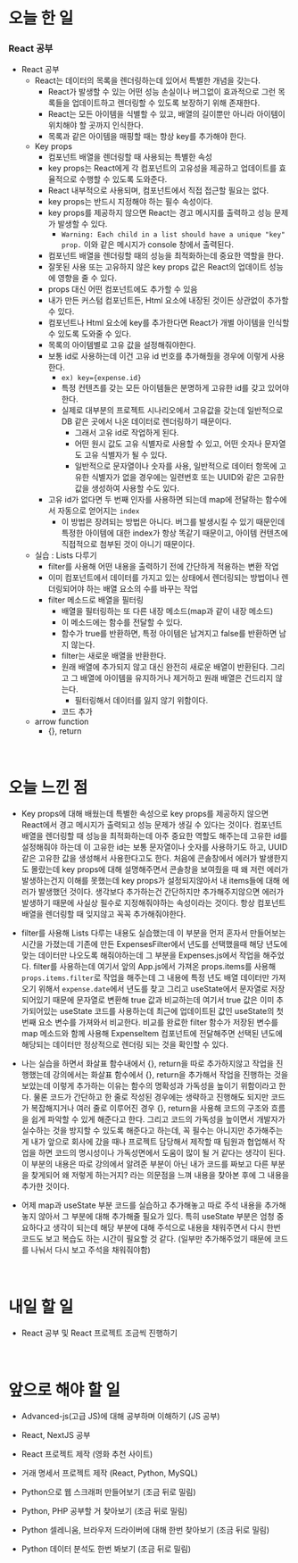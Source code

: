 # 오늘 한 일

### React 공부

- React 공부
  - React는 데이터의 목록을 렌더링하는데 있어서 특별한 개념을 갖는다.
    - React가 발생할 수 있는 어떤 성능 손실이나 버그없이 효과적으로 그런 목록들을 업데이트하고 렌더링할 수 있도록 보장하기 위해 존재한다.
    - React는 모든 아이템을 식별할 수 있고, 배열의 길이뿐만 아니라 아이템이 위치해야 할 곳까지 인식한다.
    - 목록과 같은 아이템을 매핑할 때는 항상 key를 추가해야 한다.
  - Key props
    - 컴포넌트 배열을 렌더링할 때 사용되는 특별한 속성
    - key props는 React에게 각 컴포넌트의 고유성을 제공하고 업데이트를 효율적으로 수행할 수 있도록 도와준다.
    - React 내부적으로 사용되며, 컴포넌트에서 직접 접근할 필요는 없다.
    - key props는 반드시 지정해야 하는 필수 속성이다.
    - key props를 제공하지 않으면 React는 경고 메시지를 출력하고 성능 문제가 발생할 수 있다.
      - `Warning: Each child in a list should have a unique "key" prop.` 이와 같은 메시지가 console 창에서 출력된다.
    - 컴포넌트 배열을 렌더링할 때의 성능을 최적화하는데 중요한 역할을 한다.
    - 잘못된 사용 또는 고유하지 않은 key props 값은 React의 업데이트 성능에 영향을 줄 수 있다.
    - props 대신 어떤 컴포넌트에도 추가할 수 있음
    - 내가 만든 커스텀 컴포넌트든, Html 요소에 내장된 것이든 상관없이 추가할 수 있다.
    - 컴포넌트나 Html 요소에 key를 추가한다면 React가 개별 아이템을 인식할 수 있도록 도와줄 수 있다.
    - 목록의 아이템별로 고유 값을 설정해줘야한다.
    - 보통 id로 사용하는데 이건 고유 id 번호를 추가해줬을 경우에 이렇게 사용한다.
      - `ex) key={expense.id}`
      - 특정 컨텐츠를 갖는 모든 아이템들은 분명하게 고유한 id를 갖고 있어야한다.
      - 실제로 대부분의 프로젝트 시나리오에서 고유값을 갖는데 일반적으로 DB 같은 곳에서 나온 데이터로 렌더링하기 때문이다.
        - 그래서 고유 id로 작업하게 된다.
        - 어떤 원시 값도 고유 식별자로 사용할 수 있고, 어떤 숫자나 문자열도 고유 식별자가 될 수 있다.
        - 일반적으로 문자열이나 숫자를 사용, 일반적으로 데이터 항목에 고유한 식별자가 없을 경우에는 일련번호 또는 UUID와 같은 고유한 값을 생성하여 사용할 수도 있다.
    - 고유 id가 없다면 두 번째 인자를 사용하면 되는데 map에 전달하는 함수에서 자동으로 얻어지는 `index`
      - 이 방법은 장려되는 방법은 아니다. 버그를 발생시킬 수 있기 때문인데 특정한 아이템에 대한 index가 항상 똑같기 때문이고, 아이템 컨텐츠에 직접적으로 첨부된 것이 아니기 때문이다.
  - 실습 : Lists 다루기
    - filter를 사용해 어떤 내용을 출력하기 전에 간단하게 적용하는 변환 작업
    - 이미 컴포넌트에서 데이터를 가지고 있는 상태에서 렌더링되는 방법이나 렌더링되어야 하는 배열 요소의 수를 바꾸는 작업
    - filter 메소드로 배열을 필터링
      - 배열을 필터링하는 또 다른 내장 메소드(map과 같이 내장 메소드)
      - 이 메소드에는 함수를 전달할 수 있다.
      - 함수가 true를 반환하면, 특정 아이템은 남겨지고 false를 반환하면 남지 않는다.
      - filter는 새로운 배열을 반환한다.
      - 원래 배열에 추가되지 않고 대신 완전히 새로운 배열이 반환된다. 그리고 그 배열에 아이템을 유지하거나 제거하고 원래 배열은 건드리지 않는다.
        - 필터링해서 데이터를 잃지 않기 위함이다.
      - 코드 추가
  - arrow function
    - {}, return

<br />

# 오늘 느낀 점

- Key props에 대해 배웠는데 특별한 속성으로 key props를 제공하지 않으면 React에서 경고 메시지가 출력되고 성능 문제가 생길 수 있다는 것이다. 컴포넌트 배열을 렌더링할 때 성능을 최적화하는데 아주 중요한 역할도 해주는데 고유한 id를 설정해줘야 하는데 이 고유한 id는 보통 문자열이나 숫자를 사용하기도 하고, UUID 같은 고유한 값을 생성해서 사용한다고도 한다. 처음에 콘솔창에서 에러가 발생한지도 몰랐는데 key props에 대해 설명해주면서 콘솔창을 보여줬을 때 왜 저런 에러가 발생하는건지 이해를 못했는데 key props가 설정되지않아서 내 items들에 대해 에러가 발생했던 것이다. 생각보다 추가하는건 간단하지만 추가해주지않으면 에러가 발생하기 때문에 사실상 필수로 지정해줘야하는 속성이라는 것이다. 항상 컴포넌트 배열을 렌더링할 때 잊지않고 꼭꼭 추가해줘야한다.

- filter를 사용해 Lists 다루는 내용도 실습했는데 이 부분을 먼저 혼자서 만들어보는 시간을 가졌는데 기존에 만든 ExpensesFilter에서 년도를 선택했을때 해당 년도에 맞는 데이터만 나오도록 해줘야하는데 그 부분을 Expenses.js에서 작업을 해주었다. filter를 사용하는데 여기서 앞의 App.js에서 가져온 props.items를 사용해 `props.items.filter`로 작업을 해주는데 그 내용에 특정 년도 배열 데이터만 가져오기 위해서 `expense.date`에서 년도를 찾고 그리고 useState에서 문자열로 저장되어있기 때문에 문자열로 변환해 true 값과 비교하는데 여기서 true 값은 이미 추가되어있는 useState 코드를 사용하는데 최근에 업데이트된 값인 useState의 첫 번째 요소 변수를 가져와서 비교한다. 비교를 완료한 filter 함수가 저장된 변수를 map 메소드와 함께 사용해 ExpenseItem 컴포넌트에 전달해주면 선택된 년도에 해당되는 데이터만 정상적으로 렌더링 되는 것을 확인할 수 있다.

- 나는 실습을 하면서 화살표 함수내에서 {}, return을 따로 추가하지않고 작업을 진행했는데 강의에서는 화살표 함수에서 {}, return을 추가해서 작업을 진행하는 것을 보았는데 이렇게 추가하는 이유는 함수의 명확성과 가독성을 높이기 위함이라고 한다. 물론 코드가 간단하고 한 줄로 작성된 경우에는 생략하고 진행해도 되지만 코드가 복잡해지거나 여러 줄로 이루어진 경우 {}, return을 사용해 코드의 구조와 흐름을 쉽게 파악할 수 있게 해준다고 한다. 그리고 코드의 가독성을 높이면서 개발자가 실수하는 것을 방지할 수 있도록 해준다고 하는데, 꼭 필수는 아니지만 추가해주는게 내가 앞으로 회사에 갔을 때나 프로젝트 담당해서 제작할 때 팀원과 협업해서 작업을 하면 코드의 명시성이나 가독성면에서 도움이 많이 될 거 같다는 생각이 된다. 이 부분의 내용은 따로 강의에서 알려준 부분이 아닌 내가 코드를 짜보고 다른 부분을 찾게되어 왜 저렇게 하는거지? 라는 의문점을 느껴 내용을 찾아본 후에 그 내용을 추가한 것이다.

- 어제 map과 useState 부분 코드를 실습하고 추가해놓고 따로 주석 내용을 추가해놓지 않아서 그 부분에 대해 추가해줄 필요가 있다. 특히 useState 부분은 엄청 중요하다고 생각이 되는데 해당 부분에 대해 주석으로 내용을 채워주면서 다시 한번 코드도 보고 복습도 하는 시간이 필요할 것 같다. (일부만 추가해주었기 때문에 코드를 나눠서 다시 보고 주석을 채워줘야함)

<br />

# 내일 할 일

- React 공부 및 React 프로젝트 조금씩 진행하기

<br />

# 앞으로 해야 할 일

- Advanced-js(고급 JS)에 대해 공부하며 이해하기 (JS 공부)

- React, NextJS 공부

- React 프로젝트 제작 (영화 추천 사이트)

- 거래 명세서 프로젝트 제작 (React, Python, MySQL)

- Python으로 웹 스크래퍼 만들어보기 (조금 뒤로 밀림)

- Python, PHP 공부할 거 찾아보기 (조금 뒤로 밀림)

- Python 셀레니움, 브라우저 드라이버에 대해 한번 찾아보기 (조금 뒤로 밀림)

- Python 데이터 분석도 한번 봐보기 (조금 뒤로 밀림)
